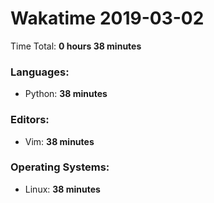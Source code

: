 # Wakatime 2019-03-02

Time Total: **0 hours 38 minutes**

### Languages:
- Python: **38 minutes** 

### Editors:
- Vim: **38 minutes** 

### Operating Systems:
- Linux: **38 minutes** 


